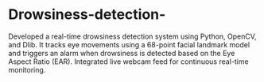 # Drowsiness-detection-
Developed a real-time drowsiness detection system using Python, OpenCV, and Dlib. It tracks eye movements using a 68-point facial landmark model and triggers an alarm when drowsiness is detected based on the Eye Aspect Ratio (EAR). Integrated live webcam feed for continuous real-time monitoring.
